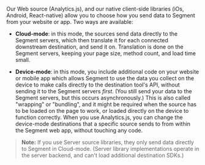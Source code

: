 Our Web source (Analytics.js), and our native client-side libraries (iOs, Android, React-native) allow you to choose how you send data to Segment from your website or app. Two ways are available:

- **Cloud-mode**: in this mode, the sources send data directly to the Segment servers, which then translate it for each connected downstream destination, and send it on. Translation is done on the Segment servers, keeping your page size, method count, and load time small.

- **Device-mode**: in this mode, you include additional code on your website or mobile app which allows Segment to use the data you collect on the device to make calls directly to the destination tool's API, without sending it to the Segment servers _first_. (You still send your data to the Segment servers, but this occurs asynchronously.) This is also called "wrapping" or "bundling", and it might be required when the source has to be loaded on the page to work, or loaded directly on the device to function correctly. When you use Analytics.js, you can change the device-mode destinations that a specific source sends to from within the Segment web app, without touching any code.

> **Note:** If you use Server source libraries, they only send data directly to Segment in Cloud-mode. (Server library implementations operate in the server backend, and can't load additional destination SDKs.)
